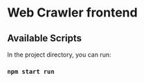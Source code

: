 # Web Crawler frontend

## Available Scripts

In the project directory, you can run:

### `npm start run`
